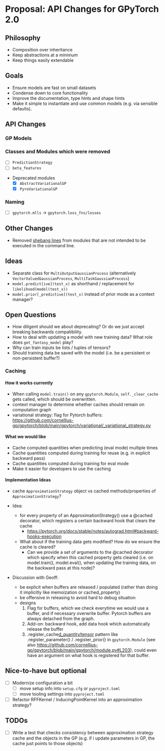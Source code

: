 # Proposal: API Changes for GPyTorch 2.0

## Philosophy
- Composition over inheritance
- Keep abstractions at a minimum
- Keep things easily extendable

## Goals
- Ensure models are fast on small datasets
- Condense down to core functionality
- Improve the documentation, type hints and shape hints
- Make it simple to instantiate and use common models (e.g. via sensible defaults).

## API Changes

### GP Models

### Classes and Modules which were removed

- [ ] ``PredictionStrategy``
- [ ] ``beta_features``
- Deprecated modules
    - [x] ``AbstractVariationalGP``
    - [x] ``PyroVariationalGP``

### Naming
- [ ] `gpytorch.mlls` -> `gpytorch.loss_fns/losses`

## Other Changes
- Removed [shebang lines](https://stackoverflow.com/questions/9783482/should-python-library-modules-start-with-usr-bin-env-python?rq=3) from modules that are not intended to be executed in the command line.

## Ideas
- Separate class for ``MultiOutputGaussianProcess`` (alternatively ``VectorValuedGaussianProcess``, ``MultiTaskGaussianProcess``)
- ``model.predict[ive](test_x)`` as shorthand / replacement for ``likelihood(model(test_x))``
- ``model.prior[_predictive](test_x)`` instead of prior mode as a context manager?

## Open Questions
- How diligent should we about deprecating? Or do we just accept breaking backwards compatibility.
- How to deal with updating a model with new training data? What role does ``get_fantasy_model`` play?
- Why can train inputs be lists / tuples of tensors?
- Should training data be saved with the model (i.e. be a persistent or non-persistent buffer?)

### Caching

#### How it works currently
- When calling ``model.train()`` on any ``gpytorch.Module``, ``self._clear_cache`` gets called, which should be overwritten.
- context manager to determine whether caches should remain on computation graph
- variational strategy: flag for Pytorch buffers: https://github.com/cornellius-gp/gpytorch/blob/main/gpytorch/variational/_variational_strategy.py

#### What we would like
- Cache computed quantities when predicting (eval mode) multiple times
- Cache quantities computed during training for reuse (e.g. in explicit backward pass)
- Cache quantities computed during training for eval mode
- Make it easier for developers to use the caching

#### Implementation Ideas
- cache ``ApproximationStrategy`` object vs cached methods/properties of ``ApproximationStrategy``?
- Idea:
    - for every property of an ApproximationStrategy() use a @cached decorator, which registers a certain backward hook that clears the cache
        - https://pytorch.org/docs/stable/notes/autograd.html#backward-hooks-execution
    - What about if the training data gets modified? How do we ensure the cache is cleared?
        - Can we provide a set of arguments to the @cached decorator which specify when this cached property gets cleared (i.e. on model.train(), model.eval(), when updating the training data, on the backward pass at this node)?

- Discussion with Geoff:
    - be explicit when buffers are released / populated (rather than doing it implicitly like memoization or cached_property)
    - be offensive in releasing to avoid hard to debug situation
    - designs
        1. Flag for buffers, which we check everytime we would use a buffer, and if necessary overwrite buffer. Pytorch buffers are always detached from the graph.
        2. Add-on: backward hook, add data hook which automatically release the buffer
        3. .register_cache[d_quantity/tensor]() pattern like .register_parameter() / .register_prior() in ``gpytorch.Module`` (see also https://github.com/cornellius-gp/gpytorch/blob/main/gpytorch/module.py#L203), could even have an argument on what hook is registered for that buffer.

## Nice-to-have but optional
- [ ] Modernize configuration a bit
    - [ ] move setup info into ``setup.cfg`` or ``pyproject.toml``
    - [ ] move tooling settings into ``pyproject.toml``
- [ ] Refactor RFFKernel / InducingPointKernel into an approximation strategy?

## TODOs
- [ ] Write a test that checks consistency between approximation strategy cache and the objects in the GP (e.g. if i update parameters in GP, the cache just points to those objects)
